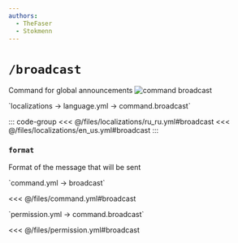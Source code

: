 ```yaml
---
authors:
  - TheFaser
  - Stokmenn
---
```


# `/broadcast`

Command for global announcements
![command broadcast](/commandbroadcast.png)

[//]: # (localization)
<!--@include: @/parts/words.md#localization--> 
<!--@include: @/parts/words.md#path--> `localizations → language.yml → command.broadcast`

<!--@include: @/parts/words.md#default--> 

::: code-group
<<< @/files/localizations/ru_ru.yml#broadcast
<<< @/files/localizations/en_us.yml#broadcast
:::

### `format`

Format of the message that will be sent

[//]: # (command.yml)
<!--@include: @/parts/words.md#setting-->
<!--@include: @/parts/words.md#path--> `command.yml → broadcast`

<!--@include: @/parts/words.md#default-->
<<< @/files/command.yml#broadcast

<!--@include: @/parts/enable.md-->
<!--@include: @/parts/range.md-->
<!--@include: @/parts/aliases.md-->
<!--@include: @/parts/destination.md-->
<!--@include: @/parts/cooldown.md-->
<!--@include: @/parts/sound.md-->

[//]: # (permission.yml)
<!--@include: @/parts/words.md#permission-->
<!--@include: @/parts/words.md#path--> `permission.yml → command.broadcast`

<!--@include: @/parts/words.md#default-->
<<< @/files/permission.yml#broadcast

<!--@include: @/parts/permission/permissionTier3.md-->
<!--@include: @/parts/permission/cooldown.md-->
<!--@include: @/parts/permission/sound.md-->